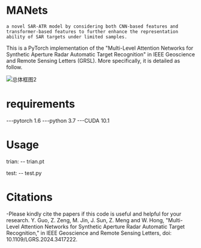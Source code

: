 # MANets
    a novel SAR-ATR model by considering both CNN-based features and transformer-based features to further enhance the representation ability of SAR targets under limited samples.
This is a PyTorch implementation of the "Multi-Level Attention Networks for Synthetic Aperture Radar Automatic Target Recognition" in IEEE Geoscience and Remote Sensing Letters (GRSL). More specifically, it is detailed as follow.

![总体框图2](https://github.com/Crush0416/MANets/assets/44805578/e8289df6-6e4b-4a64-8a8a-c59329d806c2)

# requirements
---pytorch 1.6
---python 3.7
---CUDA 10.1


# Usage
trian: 
-- trian.pt

test:
-- test.py




# Citations
-Please kindly cite the papers if this code is useful and helpful for your research.
Y. Guo, Z. Zeng, M. Jin, J. Sun, Z. Meng and W. Hong, "Multi-Level Attention Networks for Synthetic Aperture Radar Automatic Target Recognition," in IEEE Geoscience and Remote Sensing Letters, doi: 10.1109/LGRS.2024.3417222.


